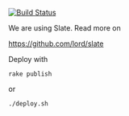 [![Build Status](https://travis-ci.org/fablabbcn/smartcitizen-api-docs.svg?branch=master)](https://travis-ci.org/fablabbcn/smartcitizen-api-docs)


We are using Slate. Read more on

https://github.com/lord/slate


Deploy with

`rake publish`

or

`./deploy.sh`
